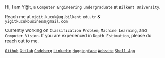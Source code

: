 Hi, I am Yiğit, a ```Computer Engineering undergraduate``` at ```Bilkent University```.

Reach me at
```yigit.kucuk@ug.bilkent.edu.tr``` & ```yigitkucukbusiness@gmail.com```

Currently working on ```Classification Problem```, ```Machine Learning```, and ```Computer Vision```.
If you are experienced in ```Depth Estimation```, please do reach out to me.

[```Github```](https://github.com/yigitkucuk) [```Gitlab```](https://gitlab.com/yigitkucuk) [```Codeberg```](https://codeberg.org/yigitkucuk) [```Linkedin```](https://www.linkedin.com/in/yigit-kucuk/?locale=en_US) [```Huggingface```](https://huggingface.co/yigitkucuk) [```Website```](https://www.yigitkucuk.com/) [```Shell App```](https://shell.yigitkucuk.com/)
